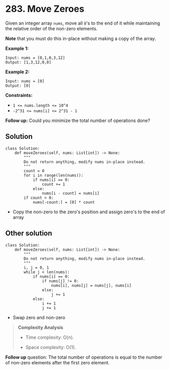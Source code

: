 # 283. Move Zeroes

Given an integer array `nums`, move all `0`'s to the end of it while maintaining the relative order of the non-zero elements.

**Note** that you must do this in-place without making a copy of the array.

**Example 1:**

```
Input: nums = [0,1,0,3,12]
Output: [1,3,12,0,0]
```

**Example 2:**

```
Input: nums = [0]
Output: [0]
```

**Constraints:**

- `1 <= nums.length <= 10^4`
- `-2^31 <= nums[i] <= 2^31 - 1`

**Follow up:** Could you minimize the total number of operations done?

## Solution

```python3
class Solution:
    def moveZeroes(self, nums: List[int]) -> None:
        """
        Do not return anything, modify nums in-place instead.
        """
        count = 0
        for i in range(len(nums)):
            if nums[i] == 0:
                count += 1
            else:
                nums[i - count] = nums[i]
        if count > 0:
            nums[-count:] = [0] * count
```

- Copy the non-zero to the zero's position and assign zero's to the end of array


## Other solution

```python3
class Solution:
    def moveZeroes(self, nums: List[int]) -> None:
        """
        Do not return anything, modify nums in-place instead.
        """
        i, j = 0, 1
        while j < len(nums):
            if nums[i] == 0:
                if nums[j] != 0:
                    nums[i], nums[j] = nums[j], nums[i]
                else:
                    j += 1
            else:
                i += 1
                j += 1
```

- Swap zero and non-zero


> **Complexity Analysis**
>
> - Time complexity: O(n).
>
> - Space complexity: O(1).

**Follow up** question: The total number of operations is equal to the number of non-zero elements after the first zero element.
